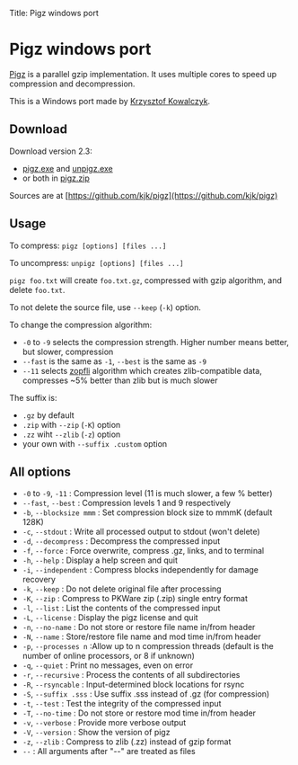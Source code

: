 Title: Pigz windows port

# Pigz windows port

[Pigz](http://zlib.net/pigz/) is a parallel gzip implementation. It uses
multiple cores to speed up compression and decompression.

This is a Windows port made by [Krzysztof Kowalczyk](http://blog.kowalczyk.info).

## Download

Download version 2.3:

* [pigz.exe](https://kjkpub.s3.amazonaws.com/software/pigz/2.3/pigz.exe) and
[unpigz.exe](https://kjkpub.s3.amazonaws.com/software/pigz/2.3/unpigz.exe)
* or both in [pigz.zip](https://kjkpub.s3.amazonaws.com/software/pigz/2.3/pigz.zip)

Sources are at [https://github.com/kjk/pigz](https://github.com/kjk/pigz)

## Usage

To compress: `pigz [options] [files ...]`

To uncompress: `unpigz [options] [files ...]`

`pigz foo.txt` will create `foo.txt.gz`, compressed with gzip algorithm,
and delete `foo.txt`.

To not delete the source file, use `--keep` (`-k`) option.

To change the compression algorithm:

* `-0` to `-9` selects the compression strength. Higher number means better, but slower, compression
* `--fast` is the same as `-1`, `--best` is the same as `-9`
* `--11` selects [zopfli](https://code.google.com/p/zopfli/) algorithm which
creates zlib-compatible data, compresses ~5% better than zlib but is much
slower


The suffix is:

* `.gz` by default
* `.zip` with `--zip` (`-K`) option
* `.zz` wiht `--zlib` (`-z`) option
* your own with `--suffix .custom` option

## All options

* `-0` to `-9`, `-11` : Compression level (11 is much slower, a few % better)
* `--fast`, `--best` : Compression levels 1 and 9 respectively
* `-b`, `--blocksize mmm` : Set compression block size to mmmK (default 128K)
* `-c`, `--stdout` : Write all processed output to stdout (won't delete)
* `-d`, `--decompress` : Decompress the compressed input
* `-f`, `--force` : Force overwrite, compress .gz, links, and to terminal
* `-h`, `--help` : Display a help screen and quit
* `-i`, `--independent` : Compress blocks independently for damage recovery
* `-k`, `--keep` : Do not delete original file after processing
* `-K`, `--zip` : Compress to PKWare zip (.zip) single entry format
* `-l`, `--list` : List the contents of the compressed input
* `-L`, `--license` : Display the pigz license and quit
* `-n`, `--no-name` : Do not store or restore file name in/from header
* `-N`, `--name` : Store/restore file name and mod time in/from header
* `-p`, `--processes n` :Allow up to n compression threads (default is the number of online processors, or 8 if unknown)
* `-q`, `--quiet` : Print no messages, even on error
* `-r`, `--recursive` : Process the contents of all subdirectories
* `-R`, `--rsyncable` : Input-determined block locations for rsync
* `-S`, `--suffix .sss` : Use suffix .sss instead of .gz (for compression)
* `-t`, `--test` : Test the integrity of the compressed input
* `-T`, `--no-time` : Do not store or restore mod time in/from header
* `-v`, `--verbose` : Provide more verbose output
* `-V`, `--version` : Show the version of pigz
* `-z`, `--zlib` : Compress to zlib (.zz) instead of gzip format
* `--` : All arguments after "--" are treated as files
